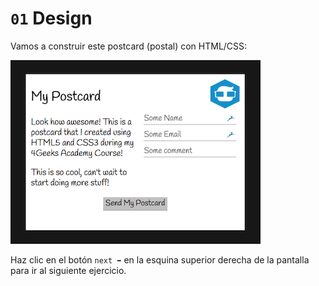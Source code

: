 
# `01` Design

Vamos a construir este postcard (postal) con HTML/CSS:

![Poscard Preview](../../assets/thumb.png?raw=true)

Haz clic en el botón `next ➡` en la esquina superior derecha de la pantalla para ir al siguiente ejercicio. 